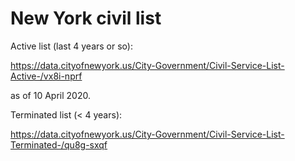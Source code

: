 # New York civil list

Active list (last 4 years or so):

<https://data.cityofnewyork.us/City-Government/Civil-Service-List-Active-/vx8i-nprf>

as of 10 April 2020.

Terminated list (< 4 years):

<https://data.cityofnewyork.us/City-Government/Civil-Service-List-Terminated-/qu8g-sxqf>

